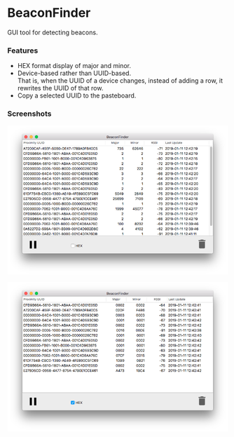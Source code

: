 # BeaconFinder
GUI tool for detecting beacons.

### Features

* HEX format display of major and minor.
* Device-based rather than UUID-based.<br>
  That is, when the UUID of a device changes, instead of adding a row, it rewrites the UUID of that row.
* Copy a selected UUID to the pasteboard.

### Screenshots

![decimal](img/sample-dec.png)

![hexadecimal](img/sample-hex.png)

